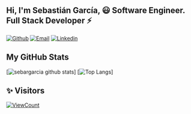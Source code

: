 <!-- Your title -->
## Hi, I'm Sebastián García, 😃 Software Engineer. Full Stack Developer ⚡️

[![Github](https://img.shields.io/badge/-Github-000?style=flat&logo=Github&logoColor=white)](https://github.com/sebargarcia)
[![Email](https://img.shields.io/badge/Gmail-D14836?style=flat-square&logo=gmail&logoColor=white)](mailto:sebargarcia@gmail.com)
[![Linkedin](https://img.shields.io/badge/-Linkedin-blue?style=flat-square&logo=linkedin&logoColor=white&link=https://www.linkedin.com/in/sebargarcia/)](https://www.linkedin.com/in/sebargarcia/)
&nbsp;
## My GitHub Stats

[![sebargarcia github stats](https://github-readme-stats.vercel.app/api?username=sebargarcia&count_private=true&theme=dracula&show_icons=true&hide=stars)]
[![Top Langs](https://github-readme-stats.vercel.app/api/top-langs/?username=sebargarcia&count_private=true&theme=dracula&show_icons=true&layout=compact)]
## ✨ Visitors
[![ViewCount](https://views.whatilearened.today/views/github/sebargarcia/ismlhbb.svg?cache=remove)](#)

